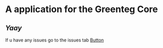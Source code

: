 # A application for the Greenteg Core
## _______________Yaay_______________
If u have any issues go to the issues tab
<a href="">Button</a>
